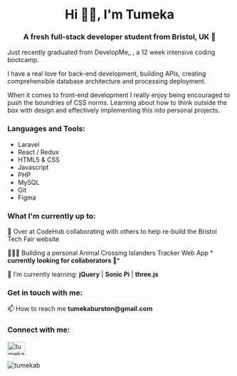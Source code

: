 <h1 align="center">Hi 👋🏻, I'm Tumeka </h1>
<h3 align="center">A fresh full-stack developer student from Bristol, UK 💫</h3>
<p>Just recently graduated from DevelopMe_ , a 12 week intensive coding bootcamp. </p>
<p>I have a real love for back-end development, building APIs, creating comprehensible database architecture and processing deployment.</p>
<p>When it comes to front-end development I really enjoy being encouraged to push the boundries of CSS norms. Learning about how to think outside the box with design and effectively implementing this into personal projects.</p>

<h3 align="left">Languages and Tools:</h3>
<ul>
  <li>Laravel</li>
  <li>React / Redux </li>
  <li>HTML5 & CSS </li>
  <li>Javascript</li>
  <li>PHP</li>
  <li>MySQL</li>
  <li>Git</li>
  <li>Figma</li>
 </ul>

<h3 align="left">What I'm currently up to:</h3>
<p> 👾 Over at CodeHub collaborating with others to help re-build the Bristol Tech Fair website </p>
<p> 👩🏻‍💻 Building a personal Animal Crossing Islanders Tracker Web App *<strong> currently looking for collaborators 👀</strong>*</p>
<p>🌱 I’m currently learning: <strong>jQuery</strong> | <strong>Sonic Pi</strong> | <strong> three.js </strong></p>


<h3 align="left">Get in touch with me:</h3>
<p>📫 How to reach me <strong>tumekaburston@gmail.com</strong></p>

<h3 align="left">Connect with me:</h3>
<p align="left">
<a href="https://linkedin.com/in/tumeka-burston" target="blank"><img align="center" src="https://cdn.jsdelivr.net/npm/simple-icons@3.0.1/icons/linkedin.svg" alt="tumeka-burston" height="30" width="40" /></a>
</p>

<p><img align="center" src="https://github-readme-stats.vercel.app/api/top-langs?username=tumekab&show_icons=true&locale=en&layout=compact" alt="tumekab" /></p>
